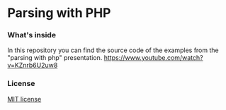 # Parsing with PHP

### What's inside

In this repository you can find the source code of the examples from the "parsing with php" presentation.
https://www.youtube.com/watch?v=KZnrb6U2uw8

### License

[MIT license](http://opensource.org/licenses/MIT)
